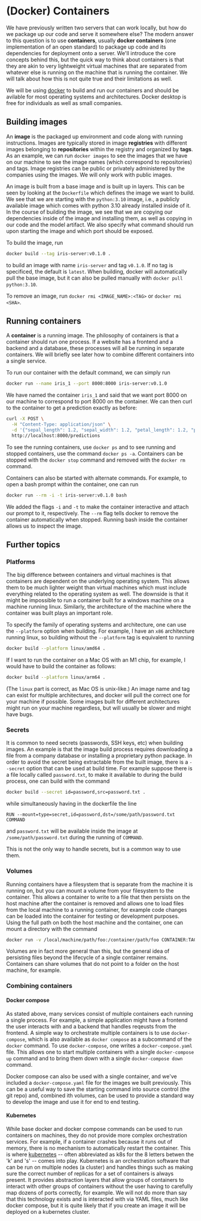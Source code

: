 # (Docker) Containers

We have previously written two servers that can work locally,
but how do we package up our code and serve it somewhere else?
The modern answer to this question is to use __containers__,
usually __docker containers__ (one implementation of an
open standard) to
package up code and its dependencies for deployment
onto a server. We'll introduce the core concepts behind this,
but the quick way to think about containers is that they
are akin to very lightweight virtual machines that are
separated from whatever else is running on the machine that is
running the container. We will talk about how this is not quite
true and their limitations as well.

We will be using [docker](https://www.docker.com/) to build
and run our containers and should be avilable for most operating
systems and architectures. Docker desktop is free for individuals
as well as small companies.

## Building images

An __image__ is the packaged up environment and code along with
running instructions. Images are typically stored in image
__registries__ with different images belonging to __repositories__
within the registry and organized by __tags__. As an example,
we can run `docker images` to see the images that we have on our
machine to see the image names (which correspond to repositories)
and tags. Image registries can be public or privately administered
by the companies using the images. We will only work with public
images.

An image is built from a base image and is built up in layers. This
can be seen by looking at the `Dockerfile` which defines the image
we want to build. We see that we are starting with the `python:3.10`
image, i.e., a publicly available image which comes with
python 3.10 already installed inside of it. In the course of
building the image, we see that we are copying our dependencies inside
of the image and installing them, as well as copying in our code
and the model artifact. We also specify what command should run upon
starting the image and which port should be exposed.

To build the image, run

```bash
docker build --tag iris-server:v0.1.0 .
```

to build an image with name `iris-server` and tag `v0.1.0`. If no
tag is specificed, the default is `latest`. When building, docker
will automatically pull the base image, but it can also be pulled
manually with `docker pull python:3.10`.

To remove an image, run `docker rmi <IMAGE_NAME>:<TAG>` or
`docker rmi <SHA>`.

## Running containers

A __container__ is a running image. The philosophy of containers
is that a container should run one process. If a website has a frontend
and a backend and a database, these processes will all be running in
separate containers. We will briefly see later how to combine different
containers into a single service.

To run our container with the default command, we can simply run

```bash
docker run --name iris_1 --port 8000:8000 iris-server:v0.1.0
```

We have named the container `iris_1` and said that we want port 8000 on our
machine to correspond to port 8000 on the container. We can then curl to the
container to get a prediction exactly as before:

```bash
curl -X POST \
  -H "Content-Type: application/json" \
  -d '{"sepal_length": 1.2, "sepal_width": 1.2, "petal_length": 1.2, "petal_width": 1.2}'
  http://localhost:8000/predictions
```

To see the running containers, use `docker ps` and to see running and stopped
containers, use the command `docker ps -a`. Containers can be stopped with the
`docker stop` command and removed with the `docker rm` command.

Containers can also be started with alternate commands. For example, to open a
bash prompt within the container, one can run

```bash
docker run --rm -i -t iris-server:v0.1.0 bash
```

We added the flags `-i` and `-t` to make the container interactive and attach
our prompt to it, respectively. The `--rm` flag tells docker to remove
the container automatically when stopped. Running bash inside the container
allows us to inspect the image.

## Further topics

### Platforms

The big difference between containers and virtual machines is that containers
are dependent on the underlying operating system. This allows them to be
much lighter weight than virtual machines which must include everything
related to the operating system as well. The downside is that it might be
impossible to run a container built for a windows machine on a machine running
linux. Similarly, the architecture of the machine where the container was built
plays an important role.

To specify the family of operating systems and architecture, one can use the
`--platform` option when building. For example, I have an `x86` architecture
running linux, so building without the `--platform` tag is equivalent to running

```bash
docker build --platform linux/amd64 .
```

If I want to run the container on a Mac OS with an M1 chip, for example, I would
have to build the container as follows:

```bash
docker build --platform linux/arm64 .
```

(The `linux` part is correct, as Mac OS is unix-like.) An image name and tag can
exist for multiple architectures, and docker will pull the correct one for your
machine if possible. Some images built for different architectures might run
on your machine regardless, but will usually be slower and might have bugs.

### Secrets

It is common to need secrets (passwords, SSH keys, etc) when building images.
An example is that the image build process requires downloading a file from
a company database or installing a proprietary python package. In order to
avoid the secret being extractable from the built image, there is a `--secret`
option that can be used at build time. For example suppose there is a file
locally called `password.txt`, to make it available to during the build
process, one can build with the command

```bash
docker build --secret id=password,src=password.txt .
```

while simultaneously having in the dockerfile the line

```
RUN --mount=type=secret,id=password,dst=/some/path/password.txt COMMAND
```

and `password.txt` will be available inside the image at `/some/path/password.txt`
during the running of `COMMAND`.

This is not the only way to handle secrets, but is a common way to use them.

### Volumes

Running containers have a filesystem that is separate from the machine it is
running on, but you can mount a volume from your filesystem to the container. This
allows a container to write to a file that then persists on the host machine
after the container is removed and allows one to load files from the local machine
to a running container, for example code changes can be loaded into the container
for testing or development purposes. Using the full path on both the host machine
and the container, one can mount a directory with the command

```bash
docker run -v /local/machine/path/foo:/container/path/foo CONTAINER:TAG
```

Volumes are in fact more general than this, but the general idea of persisting files
beyond the lifecycle of a single container remains. Containers can share volumes
that do not point to a folder on the host machine, for example.

### Combining containers

#### Docker compose

As stated above, many services consist of multiple containers each running a
single process. For example, a simple application might have a frontend
the user interacts with and a backend that handles reqeusts from the frontend.
A simple way to orchestrate multiple containers is to use `docker-compose`, which
is also available as `docker compose` as a subcommand of the `docker` command.
To use `docker-compose`, one writes a `docker-compose.yaml` file. This allows
one to start multiple containers with a single `docker-compose up` command
and to bring them down with a single `docker-compose down` command.

Docker compose can also be used with a single container, and we've included
a `docker-compose.yaml` file for the images we built previously. This can be
a useful way to save the starting command into source control (the git repo)
and, combined ith volumes, can be used to provide a standard way to develop
the image and use it for end to end testing.

#### Kubernetes

While base docker and docker compose commands can be used to run containers
on machines, they do not provide more complex orchestration services. For
example, if a container crashes because it runs out of memory, there is
no mechanism to automatically restart the container. This is where
[kubernetes](https://kubernetes.io/) --
often abbreviated as k8s for the 8 letters betwen the 'k' and 's' -- comes into
play. Kubernetes is an orchestration software that can be run on multiple
nodes (a cluster) and handles things such as making sure the correct number of replicas
for a set of containers is always present. It provides abstraction layers
that allow groups of containers to interact with other groups of containers
without the user having to carefully map dozens of ports correctly, for example.
We will not do more than say that this technology exists and is interacted with
via YAML files, much like docker compose, but it is quite likely that if you
create an image it will be deployed on a kubernetes cluster.
